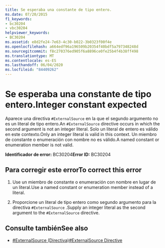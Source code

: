 ```yaml
---
title: Se esperaba una constante de tipo entero.
ms.date: 07/20/2015
f1_keywords:
- bc30204
- vbc30204
helpviewer_keywords:
- BC30204
ms.assetid: e8d2fe24-7e63-4c30-b022-3b0323f00f4e
ms.openlocfilehash: a664edf96a196509b20354f40bdf5a797348248d
ms.sourcegitcommit: f8c270376ed905f6a8896ce0fe25b4f4b38ff498
ms.translationtype: MT
ms.contentlocale: es-ES
ms.lasthandoff: 06/04/2020
ms.locfileid: "84409262"
---
```

# <a name="integer-constant-expected"></a><span data-ttu-id="40d80-102">Se esperaba una constante de tipo entero.</span><span class="sxs-lookup"><span data-stu-id="40d80-102">Integer constant expected</span></span>
<span data-ttu-id="40d80-103">Aparece una directiva `#ExternalSource` en la que el segundo argumento no es un literal de tipo entero.</span><span class="sxs-lookup"><span data-stu-id="40d80-103">An `#ExternalSource` directive occurs in which the second argument is not an integer literal.</span></span> <span data-ttu-id="40d80-104">Solo un literal de entero es válido en este contexto.</span><span class="sxs-lookup"><span data-stu-id="40d80-104">Only an integer literal is valid in this context.</span></span> <span data-ttu-id="40d80-105">Un miembro de constante o enumeración con nombre no es válido.</span><span class="sxs-lookup"><span data-stu-id="40d80-105">A named constant or enumeration member is not valid.</span></span>  
  
 <span data-ttu-id="40d80-106">**Identificador de error:** BC30204</span><span class="sxs-lookup"><span data-stu-id="40d80-106">**Error ID:** BC30204</span></span>  
  
## <a name="to-correct-this-error"></a><span data-ttu-id="40d80-107">Para corregir este error</span><span class="sxs-lookup"><span data-stu-id="40d80-107">To correct this error</span></span>  
  
1. <span data-ttu-id="40d80-108">Use un miembro de constante o enumeración con nombre en lugar de un literal.</span><span class="sxs-lookup"><span data-stu-id="40d80-108">Use a named constant or enumeration member instead of a literal.</span></span>  
  
2. <span data-ttu-id="40d80-109">Proporcione un literal de tipo entero como segundo argumento para la directiva `#ExternalSource` .</span><span class="sxs-lookup"><span data-stu-id="40d80-109">Supply an integer literal as the second argument to the `#ExternalSource` directive.</span></span>  
  
## <a name="see-also"></a><span data-ttu-id="40d80-110">Consulte también</span><span class="sxs-lookup"><span data-stu-id="40d80-110">See also</span></span>

- [<span data-ttu-id="40d80-111">#ExternalSource (Directiva)</span><span class="sxs-lookup"><span data-stu-id="40d80-111">#ExternalSource Directive</span></span>](../language-reference/directives/externalsource-directive.md)
